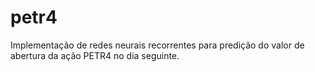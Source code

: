 # petr4

Implementação de redes neurais recorrentes para predição do valor de abertura da ação PETR4 no dia seguinte.
